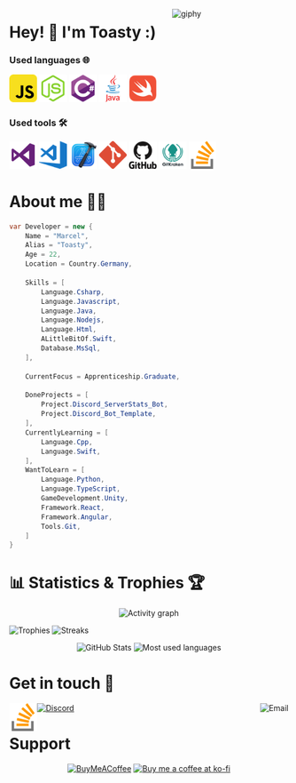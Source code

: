[<img align='right' src="https://media.giphy.com/media/MdA16VIoXKKxNE8Stk/giphy.gif" width="210" alt="giphy">](https://t.me/voko_aleksey)

# Hey! 👋 I'm Toasty :) #

### Used languages 🌐
[<img src="/icons/javascript.png" alt="Javascript" height="50">](https://en.wikipedia.org/wiki/JavaScript)
[<img src="/icons/node-js.png" alt="Node.js" height="50">](https://nodejs.org/en/about/)
[<img src="/icons/csharp.png" alt="CSharp" height="50">](https://en.wikipedia.org/wiki/C_Sharp_(programming_language))
[<img src="/icons/java.png" alt="Swift" height="50">](https://en.wikipedia.org/wiki/Java_(programming_language))
[<img src="/icons/swift.png" alt="Java" height="50">](https://developer.apple.com/swift/)

### Used tools 🛠️

[<img src="/icons/visual-stuido.png" alt="Visual Studio" height="50">](https://visualstudio.microsoft.com/vs/)
[<img src="/icons/visual-studio-code.png" alt="Visual Studio Code" height="50">](https://code.visualstudio.com/)
[<img src="/icons/Xcode_icon.png" alt="Xcode" height="50">](https://developer.apple.com/xcode/)
[<img src="/icons/git.png" alt="Git" height="50">](https://git-scm.com/about)
[<img src="/icons/github.png" alt="GitHub" height="50">](https://github.com/)
[<img src="/icons/gitkraken.png" alt="GitKraken" height="50">](https://www.gitkraken.com/)
[<img src="/icons/stack-overflow.png" alt="StackOverflow" height="50">](https://stackoverflow.com/)

# About me 👨‍💻 #

```csharp
var Developer = new {
    Name = "Marcel",
    Alias = "Toasty",
    Age = 22,
    Location = Country.Germany,
    
    Skills = [
        Language.Csharp,
        Language.Javascript,
        Language.Java,
        Language.Nodejs,
        Language.Html,        
        ALittleBitOf.Swift,
        Database.MsSql,
    ],
    
    CurrentFocus = Apprenticeship.Graduate,
    
    DoneProjects = [
        Project.Discord_ServerStats_Bot,
        Project.Discord_Bot_Template,
    ],
    CurrentlyLearning = [
        Language.Cpp,
        Language.Swift,
    ],
    WantToLearn = [
        Language.Python,
        Language.TypeScript,
        GameDevelopment.Unity,
        Framework.React,
        Framework.Angular,
        Tools.Git,
    ]
}
```

# 📊 Statistics & Trophies 🏆 #

<p align="center">
  <img  src="https://activity-graph.herokuapp.com/graph?username=toasty65&theme=react-dark&hide_border=true&hide_title=false" alt="Activity graph">
</p>
<p align="left">
  <img  src="https://github-profile-trophy.vercel.app/?username=toasty65&theme=onestar&no-frame=true&margin-w=50&row=2&column=3" width="45%" alt="Trophies">
  <img src="http://github-readme-streak-stats.herokuapp.com?user=toasty65&theme=cobalt&hide_border=true&date_format=j%20M%5B%20Y%5D" width="52%" alt="Streaks">
</p>

<p align="center">
<img  src="https://github-readme-stats.vercel.app/api?username=Toasty65&show_icons=true&theme=tokyonight" alt="GitHub Stats">
<img  src="https://github-readme-stats.vercel.app/api/top-langs/?username=anuraghazra&layout=compact&theme=tokyonight" alt="Most used languages" height="195px;">
</p>

# Get in touch 💬 #
[<img src="/icons/stack-overflow.png" alt="StackOverflow Profile" height="50" align="left">](https://stackoverflow.com/users/13685706/toasty?tab=profile)
[<img src="https://discord.com/assets/3437c10597c1526c3dbd98c737c2bcae.svg" alt="Discord" height="50" >](https://discord.gg/d73MzMYgK6)
[<img src="https://img.icons8.com/external-kiranshastry-lineal-kiranshastry/64/000000/external-email-interface-kiranshastry-lineal-kiranshastry.png" alt="Email" height="50" align="right">](mailto:toasty65.dev@gmail.com)

# Support #
<p align="center">
<a href="https://www.buymeacoffee.com/asd"> <img src="https://cdn.buymeacoffee.com/buttons/v2/default-yellow.png" height="50" width="210" alt="BuyMeACoffee"></a>
<a href="https://ko-fi.com/L4L0ADBNS"><img src="https://cdn.ko-fi.com/cdn/kofi2.png?v=3" alt="Buy me a coffee at ko-fi" height="50" width="210"></a>
</p>
